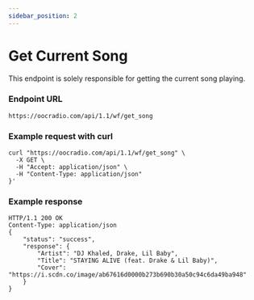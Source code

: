 ```yaml
---
sidebar_position: 2
---
```


# Get Current Song
This endpoint is solely responsible for getting the current song playing.

### Endpoint URL
```
https://oocradio.com/api/1.1/wf/get_song
```

### Example request with curl

```
curl "https://oocradio.com/api/1.1/wf/get_song" \
  -X GET \
  -H "Accept: application/json" \
  -H "Content-Type: application/json"
}'
```

### Example response

```
HTTP/1.1 200 OK
Content-Type: application/json
{
    "status": "success",
    "response": {
        "Artist": "DJ Khaled, Drake, Lil Baby",
        "Title": "STAYING ALIVE (feat. Drake & Lil Baby)",
        "Cover": "https://i.scdn.co/image/ab67616d0000b273b690b30a50c94c6da49ba948"
    }
}
```
